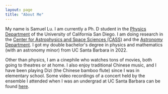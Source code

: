 ```yaml
---
layout: page
title: "About Me"
---
```


My name is Samuel Lu. I am currently a Ph. D student in the [Physics Department](https://physics.ucsd.edu) of the University of California San Diego. I am doing research in the [Center for Astrophysics and Space Sciences (CASS)](https://cass.ucsd.edu/index.php/Main_Page) and the [Astronomy Department](https://astro.ucsd.edu). I got my double bachelor's degree in physics and mathematics (with an astronomy minor) from UC Santa Barbara in 2022.

Other than physics, I am a cinephile who watches tons of movies, both going to theatres or at home. I also enjoy traditional Chinese music, and I have been playing Dizi (the Chinese bamboo flute) since I was in elementary school. Some video recordings of a concert held by the ensemble I attended when I was an undergrad at UC Santa Barbara can be found [here](https://www.youtube.com/watch?v=WJVN7N-xiM4&list=PLhcVyqe7ECtu_dCO77XwKEoSWWxtd8VIY_).

